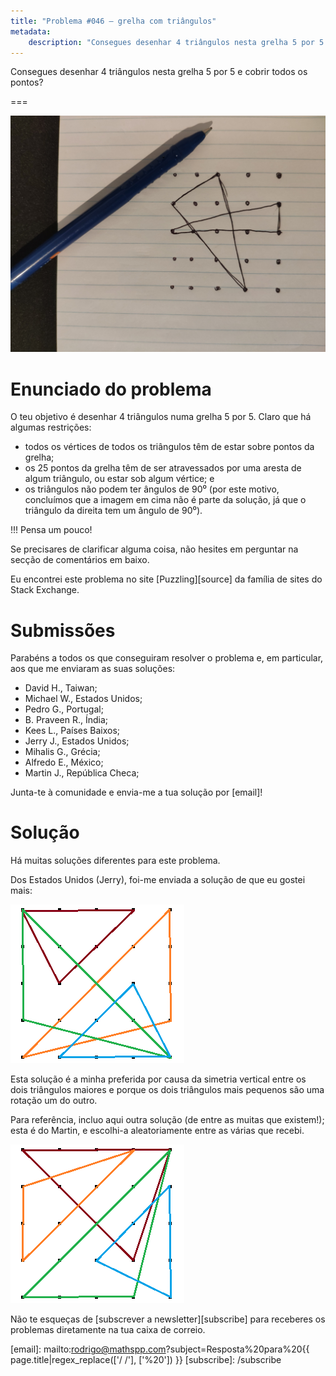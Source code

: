 ```yaml
---
title: "Problema #046 – grelha com triângulos"
metadata:
    description: "Consegues desenhar 4 triângulos nesta grelha 5 por 5 e cobrir todos os pontos?"
---
```


Consegues desenhar 4 triângulos nesta grelha 5 por 5 e cobrir todos os pontos?

===

![](thumbnail.png)

# Enunciado do problema

O teu objetivo é desenhar 4 triângulos numa grelha 5 por 5.
Claro que há algumas restrições:

 - todos os vértices de todos os triângulos têm de estar sobre pontos da grelha;
 - os 25 pontos da grelha têm de ser atravessados por uma aresta de algum triângulo,
 ou estar sob algum vértice; e
 - os triângulos não podem ter ângulos de 90⁰ (por este motivo, concluímos que a imagem em cima não é parte da solução, já que o triângulo da direita tem um ângulo de 90⁰).

!!! Pensa um pouco!

Se precisares de clarificar alguma coisa, não hesites em perguntar na secção de comentários em baixo.

Eu encontrei este problema no site [Puzzling][source] da família
de sites do Stack Exchange.


# Submissões

Parabéns a todos os que conseguiram resolver o problema e,
em particular, aos que me enviaram as suas soluções:

 - David H., Taiwan;
 - Michael W., Estados Unidos;
 - Pedro G., Portugal;
 - B. Praveen R., Índia;
 - Kees L., Países Baixos;
 - Jerry J., Estados Unidos;
 - Mihalis G., Grécia;
 - Alfredo E., México;
 - Martin J., República Checa;

Junta-te à comunidade e envia-me a tua solução por [email]!


# Solução

Há muitas soluções diferentes para este problema.

Dos Estados Unidos (Jerry), foi-me enviada a solução de que eu gostei mais:

![Solução com vértices ((0, 0), (4, 4), (0, 3)), ((0, 0), (3, 0), (1, 2)), ((0, 4), (4, 0), (4, 3)), ((4, 4), (1, 4), (3, 2))](_jerry.png)

Esta solução é a minha preferida por causa da simetria vertical entre os dois triângulos maiores
e porque os dois triângulos mais pequenos são uma rotação um do outro.

Para referência, incluo aqui outra solução (de entre as muitas que existem!);
esta é do Martin, e escolhi-a aleatoriamente entre as várias que recebi.

![Solução com vértices ((0, 0), (3, 0), (4, 4)), ((2, 1), (4, 0), (4, 3)), ((0, 4), (3, 1), (4, 4)), ((0, 1), (0, 3), (3, 4))](_martin.png)


Não te esqueças de [subscrever a newsletter][subscribe] para receberes os problemas diretamente na tua caixa de correio.

[email]: mailto:rodrigo@mathspp.com?subject=Resposta%20para%20{{ page.title|regex_replace(['/ /'], ['%20']) }}
[subscribe]: /subscribe
